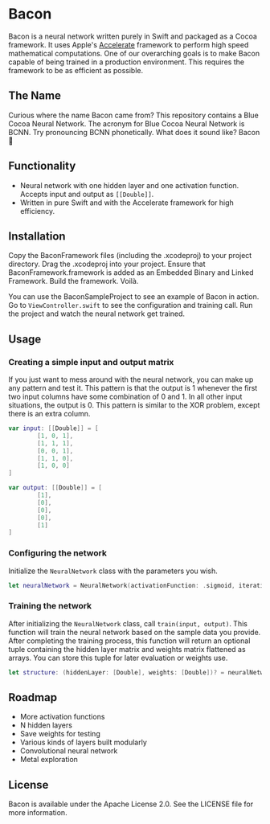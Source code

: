 # Bacon
Bacon is a neural network written purely in Swift and packaged as a Cocoa framework. It uses Apple's [Accelerate](https://developer.apple.com/reference/accelerate) framework to perform high speed mathematical computations. One of our overarching goals is to make Bacon capable of being trained in a production environment. This requires the framework to be as efficient as possible.

## The Name
Curious where the name Bacon came from? This repository contains a Blue Cocoa Neural Network. The acronym for Blue Cocoa Neural Network is BCNN. Try pronouncing BCNN phonetically. What does it sound like? Bacon 🥓

## Functionality
- Neural network with one hidden layer and one activation function. Accepts input and output as `[[Double]]`.
- Written in pure Swift and with the Accelerate framework for high efficiency.

## Installation
Copy the BaconFramework files (including the .xcodeproj) to your project directory. Drag the .xcodeproj into your project. Ensure that BaconFramework.framework is added as an Embedded Binary and Linked Framework. Build the framework. Voilà.

You can use the BaconSampleProject to see an example of Bacon in action. Go to `ViewController.swift` to see the configuration and training call. Run the project and watch the neural network get trained.

## Usage
### Creating a simple input and output matrix
If you just want to mess around with the neural network, you can make up any pattern and test it. This pattern is that the output is 1 whenever the first two input columns have some combination of 0 and 1. In all other input situations, the output is 0. This pattern is similar to the XOR problem, except there is an extra column.
```swift
var input: [[Double]] = [ 
        [1, 0, 1],
        [1, 1, 1], 
        [0, 0, 1], 
        [1, 1, 0], 
        [1, 0, 0] 
]

var output: [[Double]] = [
        [1],
        [0],
        [0],
        [0],
        [1]
]
```
### Configuring the network
Initialize the `NeuralNetwork` class with the parameters you wish.
```swift
let neuralNetwork = NeuralNetwork(activationFunction: .sigmoid, iterations: 1000, verbose: true)
```
### Training the network
After initializing the `NeuralNetwork` class, call `train(input, output)`. This function will train the neural network based on the sample data you provide. After completing the training process, this function will return an optional tuple containing the hidden layer matrix and weights matrix flattened as arrays. You can store this tuple for later evaluation or weights use.
```swift
let structure: (hiddenLayer: [Double], weights: [Double])? = neuralNetwork.train(input, output)
```

## Roadmap
- More activation functions
- N hidden layers
- Save weights for testing
- Various kinds of layers built modularly
- Convolutional neural network
- Metal exploration

## License
Bacon is available under the Apache License 2.0. See the LICENSE file for more information.
